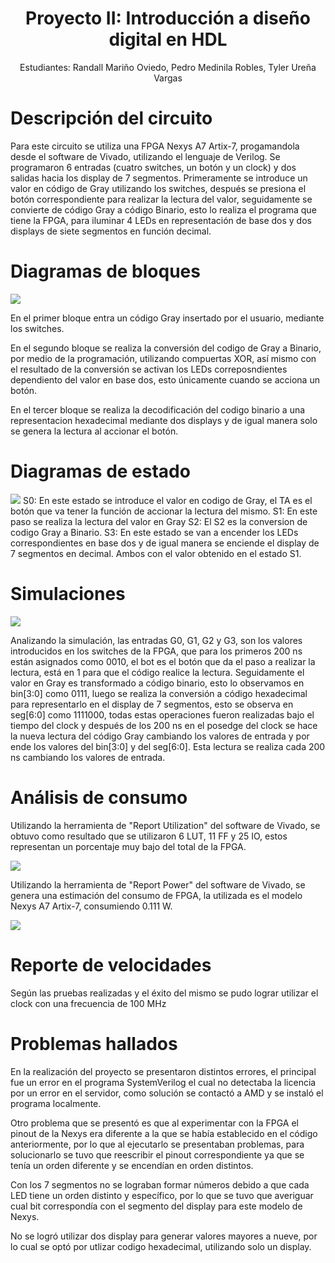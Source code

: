 


**<center> <h1> Proyecto II: Introducción a diseño digital en HDL** </h1> </center>


<p style="text-align: center;">
Estudiantes: Randall Mariño Oviedo, Pedro Medinila Robles, Tyler Ureña Vargas

</p>
    


# Descripción del circuito 



Para este circuito se utiliza una FPGA Nexys A7 Artix-7, progamandola desde el software de Vivado, utilizando el lenguaje de Verilog. Se programaron 6 entradas (cuatro switches, un botón y un clock) y dos salidas hacia los display de 7 segmentos. Primeramente se introduce un valor en código de Gray utilizando los switches, después se presiona el botón correspondiente para realizar la lectura del valor, seguidamente se convierte de código Gray a código Binario, esto lo realiza el programa que tiene la FPGA, para iluminar 4 LEDs en representación de base dos y dos displays de siete segmentos en función decimal.

# Diagramas de bloques

![](https://i.imgur.com/zHqvUgs.png)

En el primer bloque entra un código Gray insertado por el usuario, mediante los switches.


En el segundo bloque se realiza la conversión del codigo de Gray a Binario, por medio de la programación, utilizando compuertas XOR, así mismo con el resultado de la conversión se activan los LEDs correposndientes dependiento del valor en base dos, esto únicamente cuando se acciona un botón.

En el tercer bloque se realiza la decodificación del codigo binario a una representacion hexadecimal mediante dos displays y de igual manera solo se genera la lectura al accionar el botón.
# Diagramas de estado

![](https://i.imgur.com/I3Tg7IF.png)
S0: En este estado se introduce el valor en codigo de Gray, el TA es el botón que va tener la función de accionar la lectura del mismo.
S1: En este paso se realiza la lectura del valor en Gray
S2: El S2 es la conversion de codigo Gray a Binario.
S3: En este estado se van a encender los LEDs correspondientes en base dos y de igual manera se enciende el display de 7 segmentos en decimal. Ambos con el valor obtenido en el estado S1.
# Simulaciones
![](https://i.imgur.com/Roct3n4.png)

Analizando la simulación, las entradas G0, G1, G2 y G3, son los valores introducidos en los switches de la FPGA, que para los primeros 200 ns están asignados como 0010, el bot es el botón que da el paso a realizar la lectura, está en 1 para que el código realice la lectura. Seguidamente el valor en Gray es transformado a código binario, esto lo observamos en bin[3:0] como 0111, luego se realiza la conversión a código hexadecimal para representarlo en el display de 7 segmentos, esto se observa en seg[6:0] como 1111000, todas estas operaciones fueron realizadas bajo el tiempo del clock y después de los 200 ns en el posedge del clock se hace la nueva lectura del código Gray cambiando los valores de entrada y por ende los valores del bin[3:0] y del seg[6:0]. Esta lectura se realiza cada 200 ns cambiando los valores de entrada.
# Análisis de consumo


Utilizando la herramienta de "Report Utilization" del software de Vivado, se obtuvo como resultado que se utilizaron 6 LUT, 11 FF y 25 IO, estos representan un porcentaje muy bajo del total de la FPGA.






![](https://i.imgur.com/ZBWvZOV.png)


Utilizando la herramienta de "Report Power" del software de Vivado, se genera una estimación del consumo de FPGA, la utilizada es el modelo Nexys A7 Artix-7, consumiendo 0.111 W.




![](https://i.imgur.com/V1UnUSS.png)




# Reporte de velocidades

Según las pruebas realizadas y el éxito del mismo se pudo lograr utilizar el clock con una frecuencia de 100 MHz

# Problemas hallados

En la realización del proyecto se presentaron distintos errores, el principal fue un error en el programa SystemVerilog el cual no detectaba la licencia por un error en el servidor, como solución se contactó a AMD y se instaló el programa localmente.

Otro problema que se presentó es que al experimentar con la FPGA el pinout de la Nexys era diferente a la que se había establecido en el código anteriormente, por lo que al ejecutarlo se presentaban problemas, para solucionarlo se tuvo que reescribir el pinout correspondiente ya que se tenía un orden diferente y se encendían en orden distintos.

Con los 7 segmentos no se lograban formar números debido a que cada LED tiene un orden distinto y específico, por lo que se tuvo que averiguar cual bit correspondía con el segmento del display para este modelo de Nexys.

No se logró utilizar dos display para generar valores mayores a nueve, por lo cual se optó por utlizar codigo hexadecimal, utilizando solo un display.
